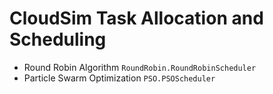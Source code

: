 # CloudSim Task Allocation and Scheduling

* Round Robin Algorithm       `RoundRobin.RoundRobinScheduler`
* Particle Swarm Optimization `PSO.PSOScheduler`
